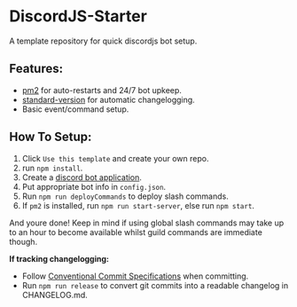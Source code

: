 # DiscordJS-Starter
A template repository for quick discordjs bot setup.

## Features:
- [pm2](https://pm2.keymetrics.io/) for auto-restarts and 24/7 bot upkeep.
- [standard-version](https://www.npmjs.com/package/standard-version) for automatic changelogging.
- Basic event/command setup.

## How To Setup:
1. Click `Use this template` and create your own repo.
2. run `npm install`.
3. Create a [discord bot application](https://discord.com/developers/applications).
4. Put appropriate bot info in `config.json`.
5. Run `npm run deployCommands` to deploy slash commands.
6. If `pm2` is installed, run `npm run start-server`, else run `npm start`.

And youre done! Keep in mind if using global slash commands may take up to an hour to become available whilst guild commands are immediate though.

**If tracking changelogging:** 
- Follow [Conventional Commit Specifications](https://www.conventionalcommits.org/en/v1.0.0/) when committing. 
- Run `npm run release` to convert git commits into a readable changelog in CHANGELOG.md.
